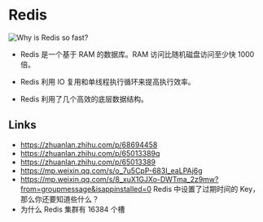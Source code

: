 # Redis

![Why is Redis so fast?](https://assets.ng-tech.icu/item/20230622211042.png)

- Redis 是一个基于 RAM 的数据库。RAM 访问比随机磁盘访问至少快 1000 倍。

- Redis 利用 IO 复用和单线程执行循环来提高执行效率。

- Redis 利用了几个高效的底层数据结构。

## Links

- https://zhuanlan.zhihu.com/p/68694458
- https://zhuanlan.zhihu.com/p/65013389q
- https://zhuanlan.zhihu.com/p/65013389
- https://mp.weixin.qq.com/s/o_7u5CpP-683I_eaLPAj6g
- https://mp.weixin.qq.com/s/8_xuX1GJXo-DWTma_2z9mw?from=groupmessage&isappinstalled=0 Redis 中设置了过期时间的 Key，那么你还要知道些什么？
- 为什么 Redis 集群有 16384 个槽
